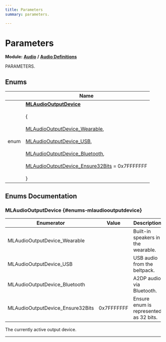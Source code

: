 ```yaml
---
title: Parameters
summary: parameters. 

---
```


# Parameters

**Module:** **[Audio](/versioned_docs/version-03-Jan-2023/api-ref/api/Modules/group___audio/group___audio.md)** **/** **[Audio Definitions](/versioned_docs/version-03-Jan-2023/api-ref/api/Modules/group___audio/group___audio_defs/group___audio_defs.md)**

PARAMETERS. 

## Enums

|                | Name           |
| -------------- | -------------- |
| enum | **[MLAudioOutputDevice](/versioned_docs/version-03-Jan-2023/api-ref/api/Modules/group___audio/group___audio_defs/group___def_parameters.md#enums-mlaudiooutputdevice)** <br></br> { <br></br>[MLAudioOutputDevice_Wearable](/versioned_docs/version-03-Jan-2023/api-ref/api/Modules/group___audio/group___audio_defs/group___def_parameters.md#enums-mlaudiooutputdevice-wearable),<br></br> [MLAudioOutputDevice_USB](/versioned_docs/version-03-Jan-2023/api-ref/api/Modules/group___audio/group___audio_defs/group___def_parameters.md#enums-mlaudiooutputdevice-usb),<br></br> [MLAudioOutputDevice_Bluetooth](/versioned_docs/version-03-Jan-2023/api-ref/api/Modules/group___audio/group___audio_defs/group___def_parameters.md#enums-mlaudiooutputdevice-bluetooth),<br></br> [MLAudioOutputDevice_Ensure32Bits](/versioned_docs/version-03-Jan-2023/api-ref/api/Modules/group___audio/group___audio_defs/group___def_parameters.md#enums-mlaudiooutputdevice-ensure32bits) = 0x7FFFFFFF<br></br>} |

## Enums Documentation

### MLAudioOutputDevice {#enums-mlaudiooutputdevice}

| Enumerator | Value | Description |
| ---------- | ----- | ----------- |
| MLAudioOutputDevice_Wearable | | Built-in speakers in the wearable. |
| MLAudioOutputDevice_USB | | USB audio from the beltpack. |
| MLAudioOutputDevice_Bluetooth | | A2DP audio via Bluetooth. |
| MLAudioOutputDevice_Ensure32Bits |  0x7FFFFFFF| Ensure enum is represented as 32 bits. |




The currently active output device. 





-----------







